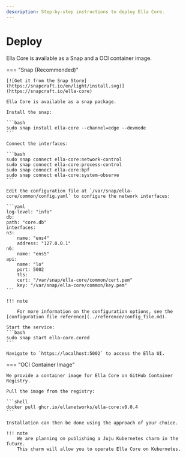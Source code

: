 ```yaml
---
description: Step-by-step instructions to deploy Ella Core.
---
```


# Deploy

Ella Core is available as a Snap and a OCI container image.

=== "Snap (Recommended)"

    [![Get it from the Snap Store](https://snapcraft.io/en/light/install.svg)](https://snapcraft.io/ella-core)

    Ella Core is available as a snap package.

    Install the snap:

    ```bash
    sudo snap install ella-core --channel=edge --devmode
    ```

    Connect the interfaces:

    ```bash
    sudo snap connect ella-core:network-control
    sudo snap connect ella-core:process-control
    sudo snap connect ella-core:bpf
    sudo snap connect ella-core:system-observe
    ```

    Edit the configuration file at `/var/snap/ella-core/common/config.yaml` to configure the network interfaces:

    ```yaml
    log-level: "info"
    db:
    path: "core.db"
    interfaces: 
    n3: 
        name: "ens4"
        address: "127.0.0.1"
    n6:
        name: "ens5"
    api:
        name: "lo"
        port: 5002
        tls:
        cert: "/var/snap/ella-core/common/cert.pem"
        key: "/var/snap/ella-core/common/key.pem"
    ```

    !!! note
        
        For more information on the configuration options, see the [configuration file reference](../reference/config_file.md).

    Start the service:
    ```bash
    sudo snap start ella-core.cored
    ```

    Navigate to `https://localhost:5002` to access the Ella UI.


=== "OCI Container Image"

    We provide a container image for Ella Core on GitHub Container Registry.

    Pull the image from the registry:

    ```shell
    docker pull ghcr.io/ellanetworks/ella-core:v0.0.4
    ```

    Installation can then be done using the approach of your choice. 

    !!! note
        We are planning on publishing a Juju Kubernetes charm in the future. 
        This charm will allow you to operate Ella Core on Kubernetes.
